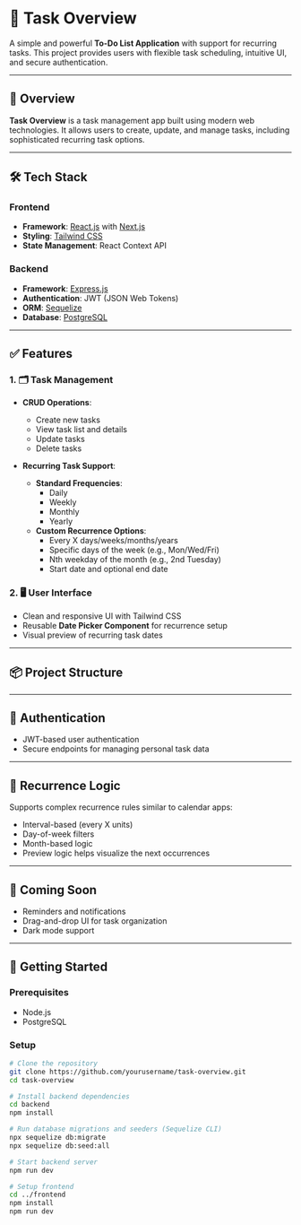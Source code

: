 # 📝 Task Overview

A simple and powerful **To-Do List Application** with support for recurring tasks. This project provides users with flexible task scheduling, intuitive UI, and secure authentication.

---

## 🚀 Overview

**Task Overview** is a task management app built using modern web technologies. It allows users to create, update, and manage tasks, including sophisticated recurring task options.

---

## 🛠️ Tech Stack

### Frontend
- **Framework**: [React.js](https://reactjs.org/) with [Next.js](https://nextjs.org/)
- **Styling**: [Tailwind CSS](https://tailwindcss.com/)
- **State Management**: React Context API

### Backend
- **Framework**: [Express.js](https://expressjs.com/)
- **Authentication**: JWT (JSON Web Tokens)
- **ORM**: [Sequelize](https://sequelize.org/)
- **Database**: [PostgreSQL](https://www.postgresql.org/)

---

## ✅ Features

### 1. 🗂️ Task Management

- **CRUD Operations**:
  - Create new tasks
  - View task list and details
  - Update tasks
  - Delete tasks

- **Recurring Task Support**:
  - **Standard Frequencies**:
    - Daily
    - Weekly
    - Monthly
    - Yearly
  - **Custom Recurrence Options**:
    - Every X days/weeks/months/years
    - Specific days of the week (e.g., Mon/Wed/Fri)
    - Nth weekday of the month (e.g., 2nd Tuesday)
    - Start date and optional end date

### 2. 🖥️ User Interface

- Clean and responsive UI with Tailwind CSS
- Reusable **Date Picker Component** for recurrence setup
- Visual preview of recurring task dates

---

## 📦 Project Structure


---

## 🔐 Authentication

- JWT-based user authentication
- Secure endpoints for managing personal task data

---

## 📅 Recurrence Logic

Supports complex recurrence rules similar to calendar apps:
- Interval-based (every X units)
- Day-of-week filters
- Month-based logic
- Preview logic helps visualize the next occurrences

---

## 🧪 Coming Soon

- Reminders and notifications
- Drag-and-drop UI for task organization
- Dark mode support

---

## 🏁 Getting Started

### Prerequisites
- Node.js
- PostgreSQL

### Setup

```bash
# Clone the repository
git clone https://github.com/yourusername/task-overview.git
cd task-overview

# Install backend dependencies
cd backend
npm install

# Run database migrations and seeders (Sequelize CLI)
npx sequelize db:migrate
npx sequelize db:seed:all

# Start backend server
npm run dev

# Setup frontend
cd ../frontend
npm install
npm run dev
